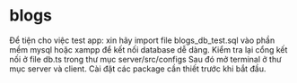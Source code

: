 # blogs
Để tiện cho việc test app: xin hãy import file blogs_db_test.sql vào phần mềm mysql hoặc xampp để kết nối database dễ dàng.
Kiểm tra lại cổng kết nối ở file db.ts trong thư mục server/src/configs
Sau đó mở terminal ở thư mục server và client.
Cài đặt các package cần thiết trước khi bắt đầu. 